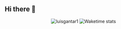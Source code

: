 ## Hi there 👋

<p align="center">
  <img src="https://komarev.com/ghpvc/?username=luisgantar1" alt="luisgantar1" />
  <img src="https://wakatime.com/badge/user/5154ec9e-7e5d-4229-97f2-137d13a94923svg" alt="Waketime stats" />
</p>

<!--
**luisgantar1/luisgantar1** is a ✨ _special_ ✨ repository because its `README.md` (this file) appears on your GitHub profile.

Here are some ideas to get you started:

- 🔭 I’m currently working on ...
- 🌱 I’m currently learning ...
- 👯 I’m looking to collaborate on ...
- 🤔 I’m looking for help with ...
- 💬 Ask me about ...
- 📫 How to reach me: ...
- 😄 Pronouns: ...
- ⚡ Fun fact: ...
-->
